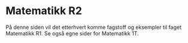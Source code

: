 # Matematikk R2

På denne siden vil det etterhvert komme fagstoff og eksempler til faget Matematikk R1. Se også egne sider for Matematikk 1T.

```{tableofcontents}
```
